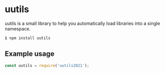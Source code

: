 # uutils

uutils is a small library to help you automatically load libraries into a single namespace. 


```sh
$ npm install uutils
```

## Example usage

```js
const uutils = require('uutils2021');
```

